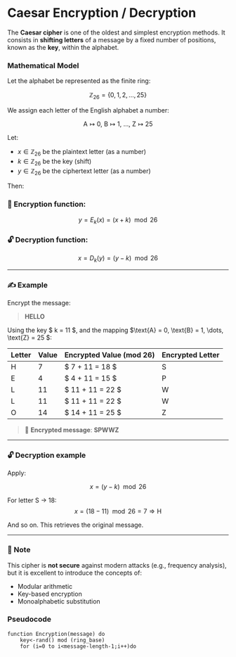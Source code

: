 # Caesar Encryption / Decryption

The **Caesar cipher** is one of the oldest and simplest encryption methods. It consists in **shifting letters** of a message by a fixed number of positions, known as the **key**, within the alphabet.

###  Mathematical Model

Let the alphabet be represented as the finite ring:

$$
\mathbb{Z}_{26} = \{0, 1, 2, \dots, 25\}
$$

We assign each letter of the English alphabet a number:

$$
\text{A} \mapsto 0,\ \text{B} \mapsto 1,\ \dots,\ \text{Z} \mapsto 25
$$

Let:

- $x \in \mathbb{Z}_{26}$ be the plaintext letter (as a number)
- $k \in \mathbb{Z}_{26}$ be the key (shift)
- $y \in \mathbb{Z}_{26}$ be the ciphertext letter (as a number)

Then:

### 🔐 Encryption function:

$$
y = E_k(x) = (x + k) \mod 26
$$

### 🔓 Decryption function:

$$
x = D_k(y) = (y - k) \mod 26
$$

---

### ✍️ Example

Encrypt the message:

> **HELLO**

Using the key $ k = 11 $, and the mapping  $\text{A} = 0, \text{B} = 1, \dots, \text{Z} = 25 $:

| Letter | Value | Encrypted Value (mod 26) | Encrypted Letter |
|--------|--------|--------------------------|------------------|
| H      | 7      | $ 7 + 11 = 18 $         | S                |
| E      | 4      | $ 4 + 11 = 15 $         | P                |
| L      | 11     | $ 11 + 11 = 22 $        | W                |
| L      | 11     | $ 11 + 11 = 22 $        | W                |
| O      | 14     | $ 14 + 11 = 25 $        | Z                |

> 🔐 **Encrypted message**: **SPWWZ**

---

### 🔓 Decryption example

Apply:

$$
x = (y - k) \mod 26
$$

For letter S → 18:
$$
x = (18 - 11) \mod 26 = 7 \Rightarrow \text{H}
$$

And so on. This retrieves the original message.

---

### 🧾 Note

This cipher is **not secure** against modern attacks (e.g., frequency analysis), but it is excellent to introduce the concepts of:

- Modular arithmetic
- Key-based encryption
- Monoalphabetic substitution

### Pseudocode

```Pseudo
function Encryption(message) do
    key<-rand() mod (ring_base)
    for (i=0 to i<message-length-1;i++)do



```
